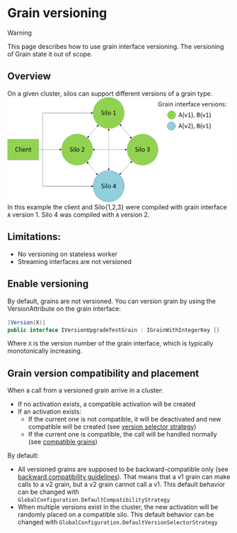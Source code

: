 # Grain versioning

> [!WARNING]
> This page describes how to use grain interface versioning. The versioning of
> Grain state it out of scope.

## Overview
On a given cluster, silos can support different versions of a grain type.
![Cluster with different versions of a grain](version.png)
In this example the client and Silo{1,2,3} were compiled with grain interface `A` version 1. Silo 4 was compiled with `A` version 2.

## Limitations:
-	No versioning on stateless worker
-	Streaming interfaces are not versioned

## Enable versioning
By default, grains are not versioned. You can version grain by using the VersionAttribute on the grain interface:

``` cs
[Version(X)]
public interface IVersionUpgradeTestGrain : IGrainWithIntegerKey {}
```

Where `X` is the version number of the grain interface, which is typically monotonically increasing.

## Grain version compatibility and placement
When a call from a versioned grain arrive in a cluster:
- If no activation exists, a compatible activation will be created
- If an activation exists:
  - If the current one is not compatible, it will be deactivated and new compatible will be created (see [version selector strategy](Version-selector-strategy.md))
  - If the current one is compatible, the call will be handled normally (see [compatible grains](Compatible-grains.md))

By default:
- All versioned grains are supposed to be backward-compatible only (see [backward compatibility guidelines](Backward-compatibility-guidelines.md)). That means that a v1 grain can make calls to a v2 grain, but a v2 grain cannot call a v1. This default behavior can be changed with `GlobalConfiguration.DefaultCompatibilityStrategy`
- When multiple versions exist in the cluster, the new activation will be randomly placed on a compatible silo. This default behavior can be changed with `GlobalConfiguration.DefaultVersionSelectorStrategy`
